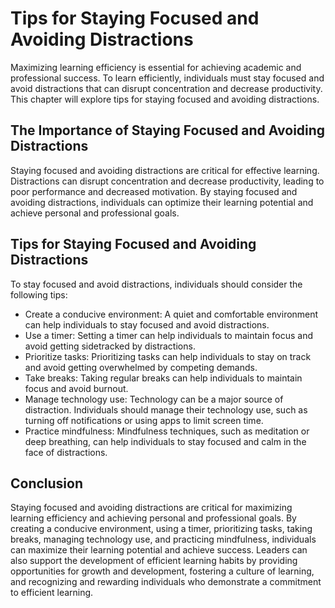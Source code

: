 Tips for Staying Focused and Avoiding Distractions
=============================================================================================

Maximizing learning efficiency is essential for achieving academic and professional success. To learn efficiently, individuals must stay focused and avoid distractions that can disrupt concentration and decrease productivity. This chapter will explore tips for staying focused and avoiding distractions.

The Importance of Staying Focused and Avoiding Distractions
-----------------------------------------------------------

Staying focused and avoiding distractions are critical for effective learning. Distractions can disrupt concentration and decrease productivity, leading to poor performance and decreased motivation. By staying focused and avoiding distractions, individuals can optimize their learning potential and achieve personal and professional goals.

Tips for Staying Focused and Avoiding Distractions
--------------------------------------------------

To stay focused and avoid distractions, individuals should consider the following tips:

* Create a conducive environment: A quiet and comfortable environment can help individuals to stay focused and avoid distractions.
* Use a timer: Setting a timer can help individuals to maintain focus and avoid getting sidetracked by distractions.
* Prioritize tasks: Prioritizing tasks can help individuals to stay on track and avoid getting overwhelmed by competing demands.
* Take breaks: Taking regular breaks can help individuals to maintain focus and avoid burnout.
* Manage technology use: Technology can be a major source of distraction. Individuals should manage their technology use, such as turning off notifications or using apps to limit screen time.
* Practice mindfulness: Mindfulness techniques, such as meditation or deep breathing, can help individuals to stay focused and calm in the face of distractions.

Conclusion
----------

Staying focused and avoiding distractions are critical for maximizing learning efficiency and achieving personal and professional goals. By creating a conducive environment, using a timer, prioritizing tasks, taking breaks, managing technology use, and practicing mindfulness, individuals can maximize their learning potential and achieve success. Leaders can also support the development of efficient learning habits by providing opportunities for growth and development, fostering a culture of learning, and recognizing and rewarding individuals who demonstrate a commitment to efficient learning.
